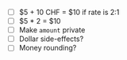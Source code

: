 - [ ] $5 + 10 CHF = $10 if rate is 2:1
- [ ] $5 * 2 = $10
- [ ] Make `amount` private
- [ ] Dollar side-effects?
- [ ] Money rounding?

